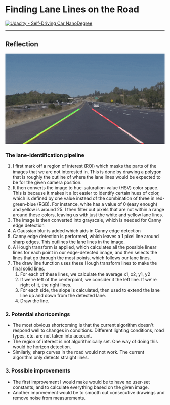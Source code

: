 # **Finding Lane Lines on the Road** 
[![Udacity - Self-Driving Car NanoDegree](https://s3.amazonaws.com/udacity-sdc/github/shield-carnd.svg)](http://www.udacity.com/drive)

[//]: # (Image References)

---

## Reflection

![](final.gif)

### The lane-identification pipeline

1. I first mark off a region of interest (ROI) which masks the parts of the images that we are not interested in. This is done by drawing a polygon that is roughly the outline of where the lane lines would be expected to be for the given camera position.
2. It then converts the image to hue-saturation-value (HSV) color space. This is because it makes it a lot easier to identify certain hues of color, which is defined by one value instead of the combination of three in red-green-blue (RGB). For instance, white has a value of 0 (easy enough) and yellow is around 25. I then filter out pixels that are not within a range around these colors, leaving us with just the white and yellow lane lines.
3. The image is then converted into grayscale, which is needed for Canny edge detection
4. A Gaussian blur is added which aids in Canny edge detection
5. Canny edge detection is performed, which leaves a 1 pixel line around sharp edges. This outlines the lane lines in the image.
6. A Hough transform is applied, which calculates all the possible linear lines for each point in our edge-detected image, and then selects the lines that go through the most points, which follows our lane lines.
7. The draw line function uses these Hough transform lines to make the final solid lines.
    1. For each of these lines, we calculate the average x1, x2, y1, y2
    2. If we're left of the centerpoint, we consider it the left line. If we're right of it, the right lines.
    3. For each side, the slope is calculated, then used to extend the lane line up and down from the detected lane.
    4. Draw the line.


### 2. Potential shortcomings
* The most obvious shortcoming is that the current algorithm doesn't respond well to changes in conditions. Different lighting conditions, road types, etc. are not taken into account. 
* The region of interest is not algorithmically set. One way of doing this would be horizon detection.
* Similarly, sharp curves in the road would not work. The current algorithm only detects straight lines.


### 3. Possible improvements 
* The first improvement I would make would be to have no user-set constants, and to calculate everything based on the given image.
* Another improvement would be to smooth out consecutive drawings and remove noise from measurements.
